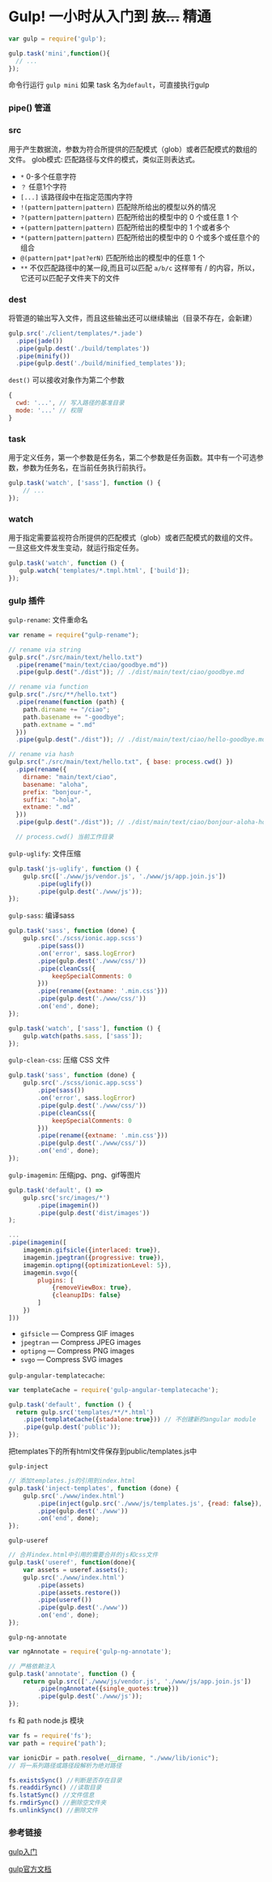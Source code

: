 # Gulp! 一小时从入门到 <del>放...</del> 精通 #

```javascript
var gulp = require('gulp');

gulp.task('mini',function(){
  // ...
});
```
命令行运行 `gulp mini`
如果 task 名为`default`，可直接执行gulp

### pipe() 管道 ###

### src ###
 用于产生数据流，参数为符合所提供的匹配模式（glob）或者匹配模式的数组的文件。
glob模式: 匹配路径与文件的模式，类似正则表达式。

* `*` 0-多个任意字符
* `？` 任意1个字符
* `[...]` 该路径段中在指定范围内字符
* `!(pattern|pattern|pattern)` 匹配除所给出的模型以外的情况
* `?(pattern|pattern|pattern)` 匹配所给出的模型中的 0 个或任意 1 个
* `+(pattern|pattern|pattern)` 匹配所给出的模型中的 1 个或者多个
* `*(pattern|pattern|pattern)` 匹配所给出的模型中的 0 个或多个或任意个的组合
* `@(pattern|pat*|pat?erN)` 匹配所给出的模型中的任意 1 个
* `**` 不仅匹配路径中的某一段,而且可以匹配 `a/b/c` 这样带有 / 的内容，所以，它还可以匹配子文件夹下的文件

### dest ###
将管道的输出写入文件，而且这些输出还可以继续输出（目录不存在，会新建）
```javascript
gulp.src('./client/templates/*.jade')
  .pipe(jade())
  .pipe(gulp.dest('./build/templates'))
  .pipe(minify())
  .pipe(gulp.dest('./build/minified_templates'));
```
`dest()` 可以接收对象作为第二个参数
```javascript
{
  cwd: '...', // 写入路径的基准目录
  mode: '...' // 权限
}
```

### task ###
用于定义任务，第一个参数是任务名，第二个参数是任务函数。其中有一个可选参数，参数为任务名，在当前任务执行前执行。
```javascript
gulp.task('watch', ['sass'], function () {
    // ...
});
```

### watch ###
用于指定需要监视符合所提供的匹配模式（glob）或者匹配模式的数组的文件。一旦这些文件发生变动，就运行指定任务。
```javascript
gulp.task('watch', function () {
   gulp.watch('templates/*.tmpl.html', ['build']);
});
```


### gulp 插件 ###
`gulp-rename`: 文件重命名
```javascript
var rename = require("gulp-rename");

// rename via string
gulp.src("./src/main/text/hello.txt")
  .pipe(rename("main/text/ciao/goodbye.md"))
  .pipe(gulp.dest("./dist")); // ./dist/main/text/ciao/goodbye.md

// rename via function
gulp.src("./src/**/hello.txt")
  .pipe(rename(function (path) {
    path.dirname += "/ciao";
    path.basename += "-goodbye";
    path.extname = ".md"
  }))
  .pipe(gulp.dest("./dist")); // ./dist/main/text/ciao/hello-goodbye.md

// rename via hash
gulp.src("./src/main/text/hello.txt", { base: process.cwd() })
  .pipe(rename({
    dirname: "main/text/ciao",
    basename: "aloha",
    prefix: "bonjour-",
    suffix: "-hola",
    extname: ".md"
  }))
  .pipe(gulp.dest("./dist")); // ./dist/main/text/ciao/bonjour-aloha-hola.md

  // process.cwd() 当前工作目录
```

`gulp-uglify`: 文件压缩
```javascript
gulp.task('js-uglify', function () {
    gulp.src(['./www/js/vendor.js', './www/js/app.join.js'])
        .pipe(uglify())
        .pipe(gulp.dest('./www/js'));
});
```

`gulp-sass`: 编译sass
```javascript
gulp.task('sass', function (done) {
    gulp.src('./scss/ionic.app.scss')
        .pipe(sass())
        .on('error', sass.logError)
        .pipe(gulp.dest('./www/css/'))
        .pipe(cleanCss({
            keepSpecialComments: 0
        }))
        .pipe(rename({extname: '.min.css'}))
        .pipe(gulp.dest('./www/css/'))
        .on('end', done);
});

gulp.task('watch', ['sass'], function () {
    gulp.watch(paths.sass, ['sass']);
});
```

`gulp-clean-css`: 压缩 CSS 文件
```javascript
gulp.task('sass', function (done) {
    gulp.src('./scss/ionic.app.scss')
        .pipe(sass())
        .on('error', sass.logError)
        .pipe(gulp.dest('./www/css/'))
        .pipe(cleanCss({
            keepSpecialComments: 0
        }))
        .pipe(rename({extname: '.min.css'}))
        .pipe(gulp.dest('./www/css/'))
        .on('end', done);
});

```


`gulp-imagemin`: 压缩jpg、png、gif等图片
```javascript
gulp.task('default', () =>
    gulp.src('src/images/*')
        .pipe(imagemin())
        .pipe(gulp.dest('dist/images'))
);

...
.pipe(imagemin([
    imagemin.gifsicle({interlaced: true}),
    imagemin.jpegtran({progressive: true}),
    imagemin.optipng({optimizationLevel: 5}),
    imagemin.svgo({
        plugins: [
            {removeViewBox: true},
            {cleanupIDs: false}
        ]
    })
]))

```

* `gifsicle` — Compress GIF images
* `jpegtran` — Compress JPEG images
* `optipng` — Compress PNG images
* `svgo` — Compress SVG images

`gulp-angular-templatecache`:
```javascript
var templateCache = require('gulp-angular-templatecache');

gulp.task('default', function () {
  return gulp.src('templates/**/*.html')
    .pipe(templateCache({stadalone:true})) // 不创建新的angular module
    .pipe(gulp.dest('public'));
});
```
把templates下的所有html文件保存到public/templates.js中

`gulp-inject`
```javascript
// 添加templates.js的引用到index.html
gulp.task('inject-templates', function (done) {
    gulp.src('./www/index.html')
        .pipe(inject(gulp.src('./www/js/templates.js', {read: false}), {relative: true}))
        .pipe(gulp.dest('./www'))
        .on('end', done);
});
```

`gulp-useref`
```javascript
// 合并index.html中引用的需要合并的js和css文件
gulp.task('useref', function(done){
    var assets = useref.assets();
    gulp.src('./www/index.html')
        .pipe(assets)
        .pipe(assets.restore())
        .pipe(useref())
        .pipe(gulp.dest('./www'))
        .on('end', done);
});
```

`gulp-ng-annotate`
```javascript
var ngAnnotate = require('gulp-ng-annotate');

// 严格依赖注入
gulp.task('annotate', function () {
    return gulp.src(['./www/js/vendor.js', './www/js/app.join.js'])
        .pipe(ngAnnotate({single_quotes:true}))
        .pipe(gulp.dest('./www/js'));
});
```

`fs` 和 `path` node.js 模块
```javascript
var fs = require('fs');
var path = require('path');

var ionicDir = path.resolve(__dirname, "./www/lib/ionic");
// 将一系列路径或路径段解析为绝对路径

fs.existsSync() //判断是否存在目录
fs.readdirSync() //读取目录
fs.lstatSync() //文件信息
fs.rmdirSync() //删除空文件夹
fs.unlinkSync() //删除文件
```


### 参考链接 ###
[gulp入门](https://juejin.im/post/593cf6efac502e006b3e2bc0)

[gulp官方文档](https://github.com/gulpjs/gulp)
